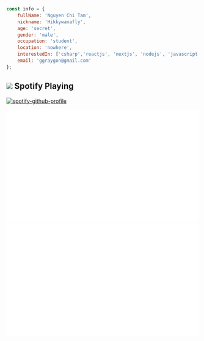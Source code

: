 
```javascript
const info = {
	fullName: 'Nguyen Chi Tam',
	nickname: 'Hikkywanafly',
	age: 'secret',
	gender: 'male',
	occupation: 'student',
	location: 'nowhere',
	interestedIn: ['csharp','reactjs', 'nextjs', 'nodejs', 'javascript', 'typescript', 'nestjs'],
	email: 'ggraygon@gmail.com'
};
```

## <img src="https://media.giphy.com/media/mGcNjsfWAjY5AEZNw6/giphy.gif" width="50"> **Spotify Playing**
[![spotify-github-profile]([https://spotify-github-profile.vercel.app/api/view?uid=iv6cijl1o8ojeu119tjll77ne&cover_image=true&theme=natemoo-re&show_offline=false&bar_color=49e53e&bar_color_cover=false)](https://github.com/kittinan/spotify-github-profile](https://6klabs.com/widget/spotify/141d27f4339dd4938983212f350587ae7f631c4f1d387f3fd1dd710c782c4ea1))

![status](https://github.com/hikkywannafly/github-stats/blob/master/generated/overview.svg#gh-dark-mode-only)
![languages-all](https://github.com/hikkywannafly/github-stats/blob/master/generated/languages.svg#gh-dark-mode-only)
<!-- ![stats](https://github-readme-stats.vercel.app/api?username=hikkywannafly&show_icons=true&theme=highcontrast&hide_border=true) -->
<!-- ![languages](https://github-readme-stats.vercel.app/api/top-langs/?username=hikkywannafly&layout=compact&theme=highcontrast&hide_border=true) -->
<!-- ![top](https://github-profile-summary-cards.vercel.app/api/cards/profile-details?username=hikkywannafly&theme=radical) -->
<!-- ![rank](https://github-readme-streak-stats.herokuapp.com/?user=hikkywannafly&theme=yellowdark&hide_border=true)
![activity](https://activity-graph.herokuapp.com/graph?username=hikkywannafly&bg_color=000000&color=D9D9D9&line=FCFF00&point=FFFFFF&hide_border=true) -->
<!-- ![trophy](https://github-profile-trophy.vercel.app/?username=hikkywannafly&row=2&column=3&theme=dark_lover) -->

 
